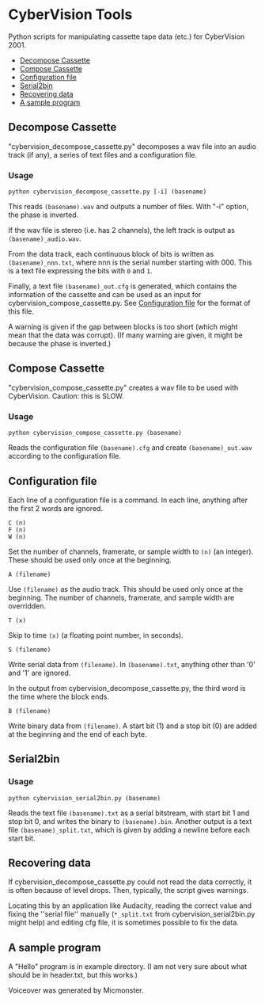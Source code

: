 # CyberVision Tools

Python scripts for manipulating cassette tape data (etc.) for CyberVision 2001. 

  - [Decompose Cassette](#decompose-cassette)
  - [Compose Cassette](#compose-cassette)
  - [Configuration file](#configuration-file)
  - [Serial2bin](#serial2bin)
  - [Recovering data](#recovering-data)
  - [A sample program](#a-sample-program)

## Decompose Cassette

"cybervision_decompose_cassette.py"
decomposes a wav file into an audio track (if any), a series of text files and a configuration file. 


### Usage

```
python cybervision_decompose_cassette.py [-i] (basename)
```

This reads ```(basename).wav``` and outputs a number of files. 
With "-i" option, the phase is inverted. 

If the wav file is stereo (i.e. has 2 channels), 
the left track is output as ```(basename)_audio.wav```.

From the data track, each continuous block of bits is written as 
```(basename)_nnn.txt```, where nnn is the serial number starting with 000. 
This is a text file expressing the bits with `0` and `1`. 

Finally, a text file ```(basename)_out.cfg``` is generated, 
which contains the information of the cassette and can be used as an input for 
cybervision_compose_cassette.py. 
See [Configuration file](#configuration-file) for the format of this file. 

A warning is given if the gap between blocks is too short 
(which might mean that the data was corrupt). 
(If many warning are given, it might be because the phase is inverted.)


## Compose Cassette

"cybervision_compose_cassette.py" creates a wav file to be used with CyberVision. 
Caution: this is SLOW. 

### Usage

```
python cybervision_compose_cassette.py (basename)
```

Reads the configuration file ```(basename).cfg``` and create ```(basename)_out.wav``` 
according to the configuration file. 



## Configuration file

Each line of a configuration file is a command. 
In each line, anything after the first 2 words are ignored. 

```
C (n)
F (n)
W (n)
```

Set the number of channels, framerate, or sample width to ```(n)``` (an integer).
These should be used only once at the beginning. 


```
A (filename)
```

Use ```(filename)``` as the audio track. 
This should be used only once at the beginning. 
The number of channels, framerate, and sample width are overridden. 

```
T (x)
```

Skip to time ```(x)``` (a floating point number, in seconds). 

```
S (filename)
```

Write serial data from ```(filename)```. 
In ```(basename).txt```, anything other than '0' and '1' are ignored. 

In the output from cybervision_decompose_cassette.py, 
the third word is the time where the block ends. 

```
B (filename)
```

Write binary data from ```(filename)```. 
A start bit (1) and a stop bit (0) are added at the beginning and the end of each byte. 


## Serial2bin

### Usage

```
python cybervision_serial2bin.py (basename)
```

Reads the text file ```(basename).txt``` as a serial bitstream, with start bit 1 and stop bit 0, 
and writes the binary to ```(basename).bin```. 
Another output is a text file ```(basename)_split.txt```, 
which is given by adding a newline before each start bit. 



## Recovering data

If cybervision_decompose_cassette.py could not read the data correctly, 
it is often because of level drops. 
Then, typically, the script gives warnings. 

Locating this by an application like Audacity, 
reading the correct value and fixing the ''serial file'' manually 
(```*_split.txt``` from cybervision_serial2bin.py might help) 
and editing cfg file, 
it is sometimes possible to fix the data. 


## A sample program

A "Hello" program is in example directory. 
(I am not very sure about what should be in header.txt, but this works.)

Voiceover was generated by Micmonster. 
